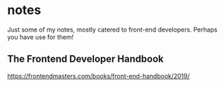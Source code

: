 # notes
Just some of my notes, mostly catered to front-end developers. Perhaps you have use for them!

## The Frontend Developer Handbook
https://frontendmasters.com/books/front-end-handbook/2019/
